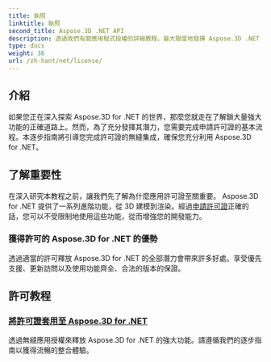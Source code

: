 ```yaml
---
title: 執照
linktitle: 執照
second_title: Aspose.3D .NET API
description: 透過我們有關應用程式授權的詳細教程，最大限度地發揮 Aspose.3D .NET 的潛力。確保無縫整合過程並釋放其強大的功能。
type: docs
weight: 36
url: /zh-hant/net/license/
---
```

## 介紹

如果您正在深入探索 Aspose.3D for .NET 的世界，那麼您就走在了解鎖大量強大功能的正確道路上。然而，為了充分發揮其潛力，您需要完成申請許可證的基本流程。本逐步指南將引導您完成許可證的無縫集成，確保您充分利用 Aspose.3D for .NET。

## 了解重要性

在深入研究本教程之前，讓我們先了解為什麼應用許可證至關重要。 Aspose.3D for .NET 提供了一系列進階功能，從 3D 建模到渲染。經過[申請許可證](./apply-license/)正確的話，您可以不受限制地使用這些功能，從而增強您的開發能力。

### 獲得許可的 Aspose.3D for .NET 的優勢

透過適當的許可釋放 Aspose.3D for .NET 的全部潛力會帶來許多好處。享受優先支援、更新訪問以及使用功能齊全、合法的版本的保證。

## 許可教程
### [將許可證套用至 Aspose.3D for .NET](./apply-license/)
透過無縫應用授權來釋放 Aspose.3D for .NET 的強大功能。請遵循我們的逐步指南以獲得流暢的整合體驗。